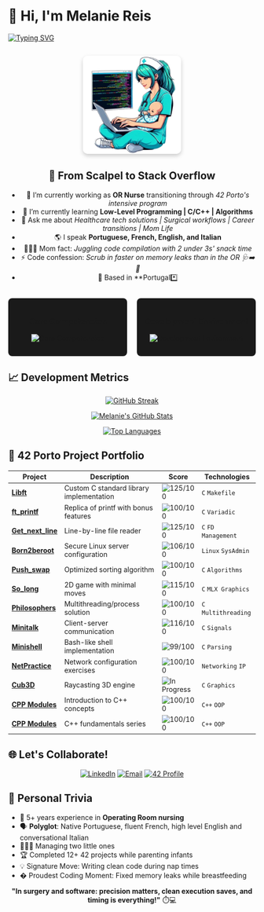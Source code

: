 # 👋 Hi, I'm Melanie Reis
  
[![Typing SVG](https://readme-typing-svg.demolab.com?font=Bytesized&size=26&duration=3000&pause=1000&width=435&lines=42+Porto+Core+Student;Operating+Room+Nurse+-%3E+Developer;Multilingual+Tech+Enthusiast;Mother+of+2+Under+3;Dreams+of+Bridging+Health+%26+Tech)](https://git.io/typing-svg)

<!-- Introduction Section -->
<div align="center" style="margin: 2em 0;"> 
  <img src="https://github.com/melaniereis/melaniereis/blob/main/mel.png?raw=true" width="200" style="border-radius: 10px; box-shadow: 0 4px 8px rgba(0,0,0,0.2);"> 
  <h2>🏥 From Scalpel to Stack Overflow</h2> 
  
- 🔭 I’m currently working as **OR Nurse** transitioning through *42 Porto's intensive program*  
- 🌱 I’m currently learning **Low-Level Programming | C/C++ | Algorithms**  
- 💬 Ask me about *Healthcare tech solutions | Surgical workflows | Career transitions | Mom Life*  
- 🌎 I speak **Portuguese, French, English, and Italian**  
- 👩👧👦 Mom fact: *Juggling code compilation with 2 under 3s' snack time*  
- ⚡ Code confession: *Scrub in faster on memory leaks than in the OR 🩺➡️🐛*  
- 📍 Based in **Portugal*️⃣
</div> 


<!-- Skills Section -->
<div style="display: flex; flex-wrap: wrap; gap: 20px; justify-content: center; margin: 1em 0;"> 
  <div style="flex: 1 1 200px; padding: 1em; background: #1a1a1a; border-radius: 8px; text-align: center;"> 
    <h3>Core Competencies</h3> 
    <p> 
      <img src="https://skillicons.dev/icons?i=c,cpp,bash,linux,git" alt="Core Competencies" /> 
    </p> 
  </div> 
  <div style="flex: 1 1 200px; padding: 1em; background: #1a1a1a; border-radius: 8px; text-align: center;"> 
    <h3>Development Environment</h3> 
    <p> 
      <img src="https://skillicons.dev/icons?i=vscode,github" alt="Development Environment" /> 
    </p> 
  </div> 
</div>

<!-- Stats Section -->
<div style="margin: 2em 0;">

<!-- Stats Section -->
## 📈 Development Metrics

<div align="center"> 
  
  [![GitHub Streak](http://github-readme-streak-stats.herokuapp.com?user=melaniereis&theme=blueberry&background=0D1117&border=444)](https://git.io/streak-stats)
  
  [![Melanie's GitHub Stats](https://github-readme-stats.vercel.app/api?username=melaniereis&show_icons=true&theme=blueberry&include_all_commits=true&bg_color=0D1117)](https://github.com/melaniereis) 
  
  [![Top Languages](https://github-readme-stats.vercel.app/api/top-langs/?username=melaniereis&layout=compact&theme=blueberry&bg_color=0D1117&langs_count=8)](https://github.com/melaniereis) 
  
</div>
<!-- Projects Section -->

## 🏅 42 Porto Project Portfolio

<div align="center">

| Project | Description | Score | Technologies |
|---------|-------------|-------|--------------|
| **[Libft](https://github.com/melaniereis/libft)** | Custom C standard library implementation | ![125/100](https://img.shields.io/badge/125%2F100-brightgreen) | `C` `Makefile` |
| **[ft_printf](https://github.com/melaniereis/42_ft_printf)** | Replica of printf with bonus features | ![100/100](https://img.shields.io/badge/100%2F100-brightgreen) | `C` `Variadic` |
| **[Get_next_line](https://github.com/melaniereis/42_get_next_line)** | Line-by-line file reader | ![125/100](https://img.shields.io/badge/125%2F100-brightgreen) | `C` `FD Management` |
| **[Born2beroot](https://github.com/melaniereis/)** | Secure Linux server configuration | ![106/100](https://img.shields.io/badge/106%2F100-green) | `Linux` `SysAdmin` |
| **[Push_swap](https://github.com/melaniereis/42_push_swap)** | Optimized sorting algorithm | ![100/100](https://img.shields.io/badge/100%2F100-brightgreen) | `C` `Algorithms` |
| **[So_long](https://github.com/melaniereis/42_so_long)** | 2D game with minimal moves | ![115/100](https://img.shields.io/badge/115%2F100-green) | `C` `MLX Graphics` |
| **[Philosophers](https://github.com/melaniereis/42_philosophers)** | Multithreading/process solution | ![100/100](https://img.shields.io/badge/100%2F100-brightgreen) | `C` `Multithreading` |
| **[Minitalk](https://github.com/melaniereis/42_minitalk)** | Client-server communication | ![116/100](https://img.shields.io/badge/116%2F100-green) | `C` `Signals` |
| **[Minishell](https://github.com/melaniereis/42_Minishell)** | Bash-like shell implementation | ![99/100](https://img.shields.io/badge/99%2F100-green) | `C` `Parsing` |
| **[NetPractice](https://github.com/melaniereis/42_NetPractice)** | Network configuration exercises | ![100/100](https://img.shields.io/badge/100%2F100-brightgreen) | `Networking` `IP` |
| **[Cub3D](https://github.com/m3reil3s/42_Cub3d)** | Raycasting 3D engine | ![In Progress](https://img.shields.io/badge/IN_PROGRESS-blue) | `C` `Graphics` |
| **[CPP Modules](https://github.com/melaniereis/42_CPP_Module00)** | Introduction to C++ concepts | ![100/100](https://img.shields.io/badge/100%2F100-brightgreen) | `C++` `OOP` |
| **[CPP Modules](https://github.com/melaniereis/42_CPP_Module01)** | C++ fundamentals series | ![100/100](https://img.shields.io/badge/100%2F100-brightgreen) | `C++` `OOP` |

</div>
<!-- Connect Section -->

## 🌐 Let's Collaborate!

<div align="center">

[![LinkedIn](https://img.shields.io/badge/LinkedIn-Connect-0A66C2?style=for-the-badge&logo=linkedin)](https://www.linkedin.com/in/melanie-ferraz-reis-622229a5)
[![Email](https://img.shields.io/badge/Email-Contact-EA4335?style=for-the-badge&logo=gmail)](mailto:melanie.ferraz@ua.pt)
[![42 Profile](https://img.shields.io/badge/42_Porto-Profile-000000?style=for-the-badge&logo=42)](https://42porto.com)

</div>

<!-- Fun Facts -->
## 🎯 Personal Trivia

- 🏥 5+ years experience in **Operating Room nursing**
- 🗣️ **Polyglot**: Native Portuguese, fluent French, high level English and conversational Italian
- 👩👧👦 Managing two little ones
- 🏆 Completed 12+ 42 projects while parenting infants
- 💡 Signature Move: Writing clean code during nap times
- � Proudest Coding Moment: Fixed memory leaks while breastfeeding

<!-- Footer -->
<div align="center">
  
**"In surgery and software: precision matters, clean execution saves, and timing is everything!"** ⏱️💻

</div>
